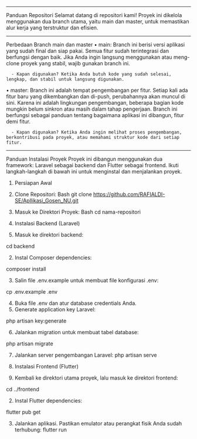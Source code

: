 ________________________________________
Panduan Repositori
Selamat datang di repositori kami! Proyek ini dikelola menggunakan dua branch utama, yaitu main dan master, untuk memastikan alur kerja yang terstruktur dan efisien.
________________________________________
Perbedaan Branch main dan master
•	main: Branch ini berisi versi aplikasi yang sudah final dan siap pakai. Semua fitur sudah terintegrasi dan berfungsi dengan baik. Jika Anda ingin langsung menggunakan atau meng-clone proyek yang stabil, wajib gunakan branch ini.

      - Kapan digunakan? Ketika Anda butuh kode yang sudah selesai, lengkap, dan stabil untuk langsung digunakan.
      
•	master: Branch ini adalah tempat pengembangan per fitur. Setiap kali ada fitur baru yang dikembangkan dan di-push, perubahannya akan muncul di sini. Karena ini adalah lingkungan pengembangan, beberapa bagian kode mungkin belum sinkron atau masih dalam tahap pengerjaan. Branch ini berfungsi sebagai panduan tentang bagaimana aplikasi ini dibangun, fitur demi fitur.

      - Kapan digunakan? Ketika Anda ingin melihat proses pengembangan, berkontribusi pada proyek, atau memahami struktur kode dari setiap fitur.
________________________________________
Panduan Instalasi Proyek
Proyek ini dibangun menggunakan dua framework: Laravel sebagai backend dan Flutter sebagai frontend. Ikuti langkah-langkah di bawah ini untuk menginstal dan menjalankan proyek.
1. Persiapan Awal
   
  1.	Clone Repositori:
  Bash
  git clone https://github.com/RAFIALDI-SE/Apllikasi_Gosen_NU.git
  
  2.	Masuk ke Direktori Proyek:
  Bash
  cd nama-repositori

2. Instalasi Backend (Laravel)
   
  1.	Masuk ke direktori backend:
  
  cd backend
  
  2.	Instal Composer dependencies:
  
  composer install
  
  3.	Salin file .env.example untuk membuat file konfigurasi .env:
  
  cp .env.example .env
  
  4.	Buka file .env dan atur database credentials Anda.
  5.	Generate application key Laravel:
  
  php artisan key:generate
  
  6.	Jalankan migration untuk membuat tabel database:
  
  php artisan migrate
  
  7.	Jalankan server pengembangan Laravel:
  php artisan serve

3. Instalasi Frontend (Flutter)
   
  1.	Kembali ke direktori utama proyek, lalu masuk ke direktori frontend:
  
  cd ../frontend
  
  2.	Instal Flutter dependencies:
  
  flutter pub get
  
  3.	Jalankan aplikasi. Pastikan emulator atau perangkat fisik Anda sudah terhubung:
  flutter run


